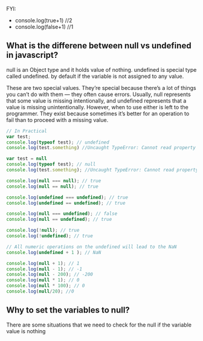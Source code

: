 FYI:
- console.log(true+1) //2
- console.log(false+1) //1

## What is the differene between null vs undefined in javascript?
null is an Object type and it holds value of nothing. undefined is special type called undefined.
by default if the variable  is not assigned to any value.

These are two special values. They’re special because there’s a lot of things you can’t do with them — they often cause errors. Usually, null represents that some value is missing intentionally, and undefined represents that a value is missing unintentionally. However, when to use either is left to the programmer. They exist because sometimes it’s better for an operation to fail than to proceed with a missing value.

```javascript
// In Practical
var test;
console.log(typeof test); // undefined
console.log(test.something) //Uncaught TypeError: Cannot read property 'something' of undefined

var test = null
console.log(typeof test); // null
console.log(test.something); //Uncaught TypeError: Cannot read property 'something' of null

console.log(null === null); // true
console.log(null == null); // true

console.log(undefined === undefined); // true
console.log(undefined == undefined); // true

console.log(null === undefined); // false
console.log(null == undefined); // true

console.log(!null); // true
console.log(!undefined); // true

// All numeric operations on the undefined will lead to the NaN
console.log(undefined + 1 ); // NaN

console.log(null + 1); // 1
console.log(null - 1); // -1
console.log(null - 200); // -200
console.log(null * 1); // 0
console.log(null * 100); // 0
console.log(null/20); //0
```
## Why to set the variables to null?
There are some situations that we need to check for the null if the variable value is nothing
